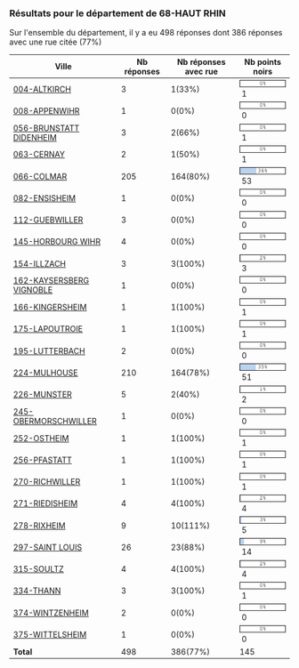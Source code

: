 ### Résultats pour le département de 68-HAUT RHIN

Sur l'ensemble du département, il y a eu 498 réponses dont 386 réponses avec une rue citée (77%)

| Ville | Nb réponses | Nb réponses avec rue | Nb points noirs |
|-------------|-------------|----------------------|-----------------|
|<a href='004-ALTKIRCH.md'>004-ALTKIRCH</a>|3|1(33%)|<img src="../../img/bar_0.gif" />&nbsp;1|
|<a href='008-APPENWIHR.md'>008-APPENWIHR</a>|1|0(0%)|<img src="../../img/bar_0.gif" />&nbsp;0|
|<a href='056-BRUNSTATT DIDENHEIM.md'>056-BRUNSTATT DIDENHEIM</a>|3|2(66%)|<img src="../../img/bar_0.gif" />&nbsp;1|
|<a href='063-CERNAY.md'>063-CERNAY</a>|2|1(50%)|<img src="../../img/bar_0.gif" />&nbsp;1|
|<a href='066-COLMAR.md'>066-COLMAR</a>|205|164(80%)|<img src="../../img/bar_36.gif" />&nbsp;53|
|<a href='082-ENSISHEIM.md'>082-ENSISHEIM</a>|1|0(0%)|<img src="../../img/bar_0.gif" />&nbsp;0|
|<a href='112-GUEBWILLER.md'>112-GUEBWILLER</a>|3|0(0%)|<img src="../../img/bar_0.gif" />&nbsp;0|
|<a href='145-HORBOURG WIHR.md'>145-HORBOURG WIHR</a>|4|0(0%)|<img src="../../img/bar_0.gif" />&nbsp;0|
|<a href='154-ILLZACH.md'>154-ILLZACH</a>|3|3(100%)|<img src="../../img/bar_2.gif" />&nbsp;3|
|<a href='162-KAYSERSBERG VIGNOBLE.md'>162-KAYSERSBERG VIGNOBLE</a>|1|0(0%)|<img src="../../img/bar_0.gif" />&nbsp;0|
|<a href='166-KINGERSHEIM.md'>166-KINGERSHEIM</a>|1|1(100%)|<img src="../../img/bar_0.gif" />&nbsp;1|
|<a href='175-LAPOUTROIE.md'>175-LAPOUTROIE</a>|1|1(100%)|<img src="../../img/bar_0.gif" />&nbsp;1|
|<a href='195-LUTTERBACH.md'>195-LUTTERBACH</a>|2|0(0%)|<img src="../../img/bar_0.gif" />&nbsp;0|
|<a href='224-MULHOUSE.md'>224-MULHOUSE</a>|210|164(78%)|<img src="../../img/bar_35.gif" />&nbsp;51|
|<a href='226-MUNSTER.md'>226-MUNSTER</a>|5|2(40%)|<img src="../../img/bar_1.gif" />&nbsp;2|
|<a href='245-OBERMORSCHWILLER.md'>245-OBERMORSCHWILLER</a>|1|0(0%)|<img src="../../img/bar_0.gif" />&nbsp;0|
|<a href='252-OSTHEIM.md'>252-OSTHEIM</a>|1|1(100%)|<img src="../../img/bar_0.gif" />&nbsp;1|
|<a href='256-PFASTATT.md'>256-PFASTATT</a>|1|1(100%)|<img src="../../img/bar_0.gif" />&nbsp;1|
|<a href='270-RICHWILLER.md'>270-RICHWILLER</a>|1|1(100%)|<img src="../../img/bar_0.gif" />&nbsp;1|
|<a href='271-RIEDISHEIM.md'>271-RIEDISHEIM</a>|4|4(100%)|<img src="../../img/bar_2.gif" />&nbsp;4|
|<a href='278-RIXHEIM.md'>278-RIXHEIM</a>|9|10(111%)|<img src="../../img/bar_3.gif" />&nbsp;5|
|<a href='297-SAINT LOUIS.md'>297-SAINT LOUIS</a>|26|23(88%)|<img src="../../img/bar_9.gif" />&nbsp;14|
|<a href='315-SOULTZ.md'>315-SOULTZ</a>|4|4(100%)|<img src="../../img/bar_2.gif" />&nbsp;4|
|<a href='334-THANN.md'>334-THANN</a>|3|3(100%)|<img src="../../img/bar_0.gif" />&nbsp;1|
|<a href='374-WINTZENHEIM.md'>374-WINTZENHEIM</a>|2|0(0%)|<img src="../../img/bar_0.gif" />&nbsp;0|
|<a href='375-WITTELSHEIM.md'>375-WITTELSHEIM</a>|1|0(0%)|<img src="../../img/bar_0.gif" />&nbsp;0|
| **Total** |498|386(77%)|145|

